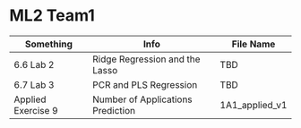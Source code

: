 # ML2 Team1
| Something          | Info                              | File Name
| ------------------ | --------------------------------- | --------------
| 6.6 Lab 2          | Ridge Regression and the Lasso    | TBD
| 6.7 Lab 3          | PCR and PLS Regression            | TBD
| Applied Exercise 9 | Number of Applications Prediction | 1A1_applied_v1
